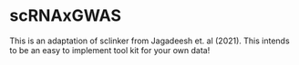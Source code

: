 # scRNAxGWAS
This is an adaptation of sclinker from Jagadeesh et. al (2021). This intends to be an easy to implement tool kit for your own data!
